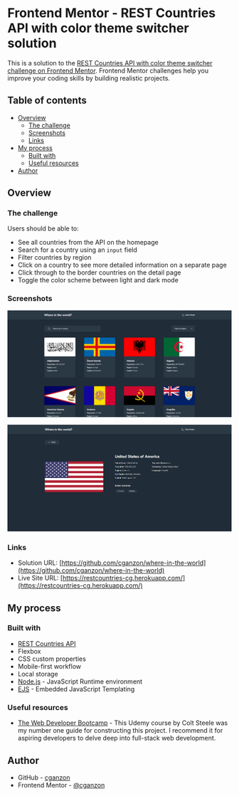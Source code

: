 # Frontend Mentor - REST Countries API with color theme switcher solution

This is a solution to the [REST Countries API with color theme switcher challenge on Frontend Mentor](https://www.frontendmentor.io/challenges/rest-countries-api-with-color-theme-switcher-5cacc469fec04111f7b848ca). Frontend Mentor challenges help you improve your coding skills by building realistic projects. 

## Table of contents

- [Overview](#overview)
  - [The challenge](#the-challenge)
  - [Screenshots](#screenshots)
  - [Links](#links)
- [My process](#my-process)
  - [Built with](#built-with)
  - [Useful resources](#useful-resources)
- [Author](#author)

## Overview

### The challenge

Users should be able to:

- See all countries from the API on the homepage
- Search for a country using an `input` field
- Filter countries by region
- Click on a country to see more detailed information on a separate page
- Click through to the border countries on the detail page
- Toggle the color scheme between light and dark mode

### Screenshots

![](./screenshot1.png)

![](./screenshot2.png)

### Links

- Solution URL: [https://github.com/cganzon/where-in-the-world](https://github.com/cganzon/where-in-the-world)
- Live Site URL: [https://restcountries-cg.herokuapp.com/](https://restcountries-cg.herokuapp.com/)

## My process

### Built with

- [REST Countries API](https://restcountries.com/)
- Flexbox
- CSS custom properties
- Mobile-first workflow
- Local storage
- [Node.js](https://nodejs.org/en) - JavaScript Runtime environment
- [EJS](https://ejs.co/) - Embedded JavaScript Templating

### Useful resources

- [The Web Developer Bootcamp](https://www.udemy.com/course/the-web-developer-bootcamp/) - This Udemy course by Colt Steele was my number one guide for constructing this project. I recommend it for aspiring developers to delve deep into full-stack web development.

## Author

- GitHub - [cganzon](https://github.com/cganzon)
- Frontend Mentor - [@cganzon](https://www.frontendmentor.io/profile/cganzon)
